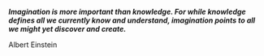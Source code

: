 _**Imagination is more important than knowledge. For while knowledge defines all we currently know and understand, imagination points to all we might yet discover and create.**_

Albert Einstein
